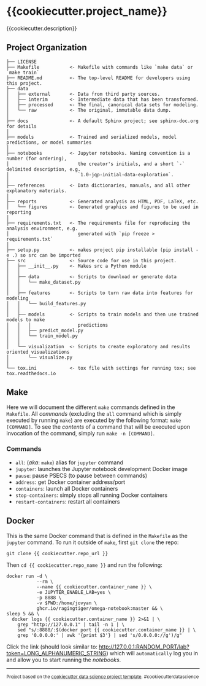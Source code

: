 # {{cookiecutter.project_name}}
{{cookiecutter.description}}

## Project Organization

    ├── LICENSE
    ├── Makefile           <- Makefile with commands like `make data` or `make train`
    ├── README.md          <- The top-level README for developers using this project.
    ├── data
    │   ├── external       <- Data from third party sources.
    │   ├── interim        <- Intermediate data that has been transformed.
    │   ├── processed      <- The final, canonical data sets for modeling.
    │   └── raw            <- The original, immutable data dump.
    │
    ├── docs               <- A default Sphinx project; see sphinx-doc.org for details
    │
    ├── models             <- Trained and serialized models, model predictions, or model summaries
    │
    ├── notebooks          <- Jupyter notebooks. Naming convention is a number (for ordering),
    │                         the creator's initials, and a short `-` delimited description, e.g.
    │                         `1.0-jqp-initial-data-exploration`.
    │
    ├── references         <- Data dictionaries, manuals, and all other explanatory materials.
    │
    ├── reports            <- Generated analysis as HTML, PDF, LaTeX, etc.
    │   └── figures        <- Generated graphics and figures to be used in reporting
    │
    ├── requirements.txt   <- The requirements file for reproducing the analysis environment, e.g.
    │                         generated with `pip freeze > requirements.txt`
    │
    ├── setup.py           <- makes project pip installable (pip install -e .) so src can be imported
    ├── src                <- Source code for use in this project.
    │   ├── __init__.py    <- Makes src a Python module
    │   │
    │   ├── data           <- Scripts to download or generate data
    │   │   └── make_dataset.py
    │   │
    │   ├── features       <- Scripts to turn raw data into features for modeling
    │   │   └── build_features.py
    │   │
    │   ├── models         <- Scripts to train models and then use trained models to make
    │   │   │                 predictions
    │   │   ├── predict_model.py
    │   │   └── train_model.py
    │   │
    │   └── visualization  <- Scripts to create exploratory and results oriented visualizations
    │       └── visualize.py
    │
    └── tox.ini            <- tox file with settings for running tox; see tox.readthedocs.io

## Make
Here we will document the different `make` commands defined in the `Makefile`.
All *commands* (excluding the `all` command which is simply executed by
running `make`) are executed by the following format: `make [COMMAND]`. To see
the *contents* of a command that will be executed upon invocation of the
command, simply run `make -n [COMMAND]`.

### Commands
+ `all`: (*aka*: `make`) alias for `jupyter` command
+ `jupyter`: launches the Jupyter notebook development Docker image
+ `pause`: pause PSECS (to pause between commands)
+ `address`: get Docker container address/port
+ `containers`: launch all Docker containers
+ `stop-containers`: simply stops all running Docker containers
+ `restart-containers`: restart all containers

## Docker
This is the same Docker command that is defined in the `Makefile` as the
`jupyter` command. To run it outside of `make`, first `git clone` the repo:
```
git clone {{ cookiecutter.repo_url }}
```
Then `cd {{ cookiecutter.repo_name }}` and run the following:
```
docker run -d \
           --rm \
           --name {{ cookiecutter.container_name }} \
           -e JUPYTER_ENABLE_LAB=yes \
           -p 8888 \
           -v $PWD:/home/jovyan \
           ghcr.io/ragingtiger/omega-notebook:master && \
sleep 5 && \
  docker logs {{ cookiecutter.container_name }} 2>&1 | \
    grep "http://127.0.0.1" | tail -n 1 | \
    sed "s/:8888/:$(docker port {{ cookiecutter.container_name }} | \
    grep '0.0.0.0:' | awk '{print $3'} | sed 's/0.0.0.0://g')/g"
```
Click the link (should look similar to:
http://127.0.0.1:RANDOM_PORT/lab?token=LONG_ALPHANUMERIC_STRING) which will
`automatically` log you in and allow you to start running the *notebooks*.

--------

<p><small>Project based on the <a target="_blank" href="https://drivendata.github.io/cookiecutter-data-science/">cookiecutter data science project template</a>. #cookiecutterdatascience</small></p>
